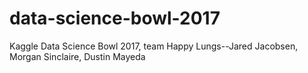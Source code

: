 # data-science-bowl-2017
Kaggle Data Science Bowl 2017, team Happy Lungs--Jared Jacobsen, Morgan Sinclaire, Dustin Mayeda 
